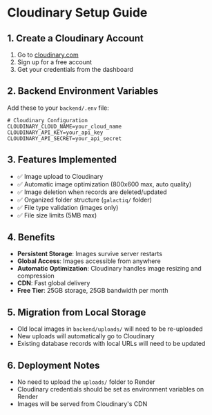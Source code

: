 # Cloudinary Setup Guide

## 1. Create a Cloudinary Account
1. Go to [cloudinary.com](https://cloudinary.com)
2. Sign up for a free account
3. Get your credentials from the dashboard

## 2. Backend Environment Variables
Add these to your `backend/.env` file:

```env
# Cloudinary Configuration
CLOUDINARY_CLOUD_NAME=your_cloud_name
CLOUDINARY_API_KEY=your_api_key
CLOUDINARY_API_SECRET=your_api_secret
```

## 3. Features Implemented
- ✅ Image upload to Cloudinary
- ✅ Automatic image optimization (800x600 max, auto quality)
- ✅ Image deletion when records are deleted/updated
- ✅ Organized folder structure (`galactiq/` folder)
- ✅ File type validation (images only)
- ✅ File size limits (5MB max)

## 4. Benefits
- **Persistent Storage**: Images survive server restarts
- **Global Access**: Images accessible from anywhere
- **Automatic Optimization**: Cloudinary handles image resizing and compression
- **CDN**: Fast global delivery
- **Free Tier**: 25GB storage, 25GB bandwidth per month

## 5. Migration from Local Storage
- Old local images in `backend/uploads/` will need to be re-uploaded
- New uploads will automatically go to Cloudinary
- Existing database records with local URLs will need to be updated

## 6. Deployment Notes
- No need to upload the `uploads/` folder to Render
- Cloudinary credentials should be set as environment variables on Render
- Images will be served from Cloudinary's CDN
